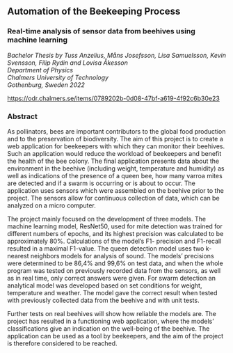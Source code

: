 ## Automation of the Beekeeping Process ##
### Real-time analysis of sensor data from beehives using machine learning ###

*Bachelor Thesis by Tuss Anzelius, Måns Josefsson, Lisa Samuelsson, Kevin Svensson, Filip Rydin and Lovisa Åkesson* \
*Department of Physics* \
*Chalmers University of Technology* \
*Gothenburg, Sweden 2022*

https://odr.chalmers.se/items/0789202b-0d08-47bf-a619-4f92c6b30e23

### Abstract ### 
As pollinators, bees are important contributors to the global food production and to the preservation of biodiversity. The aim of this project is to create a web application for beekeepers with which they can monitor their beehives. Such an application would reduce the workload of beekeepers and benefit the health of the bee colony. The final application presents data
about the environment in the beehive (including weight, temperature and humidity) as well
as indications of the presence of a queen bee, how many varroa mites are detected and if a
swarm is occurring or is about to occur. The application uses sensors which were assembled
on the beehive prior to the project. The sensors allow for continuous collection of data, which
can be analyzed on a micro computer.

The project mainly focused on the development of three models. The machine learning model, ResNet50, used for mite detection was trained for different numbers of epochs, and its
highest precision was calculated to be approximately 80%. Calculations of the model’s F1-
precision and F1-recall resulted in a maximal F1-value. The queen detection model uses two
k-nearest neighbors models for analysis of sound. The models’ precisions were determined
to be 86,4% and 99,6% on test data, and when the whole program was tested on previously
recorded data from the sensors, as well as in real time, only correct answers were given.
For swarm detection an analytical model was developed based on set conditions for weight,
temperature and weather. The model gave the correct result when tested with previously
collected data from the beehive and with unit tests.

Further tests on real beehives will show how reliable the models are. The project has resulted in a functioning web application, where the models’ classifications give an indication
on the well-being of the beehive. The application can be used as a tool by beekeepers, and
the aim of the project is therefore considered to be reached.
